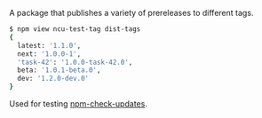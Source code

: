 A package that publishes a variety of prereleases to different tags.

```sh
$ npm view ncu-test-tag dist-tags
{
  latest: '1.1.0',
  next: '1.0.0-1',
  'task-42': '1.0.0-task-42.0',
  beta: '1.0.1-beta.0',
  dev: '1.2.0-dev.0'
}
```

Used for testing [npm-check-updates](https://github.com/raineorshine/npm-check-updates).